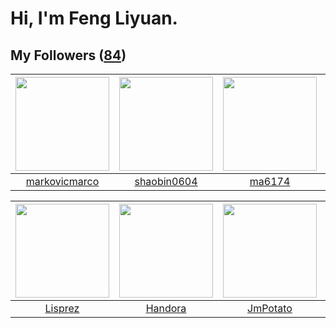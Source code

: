# Hi, I'm Feng Liyuan.

## My Followers ([84](https://github.com/SunRunAway?tab=followers))

| <img src="https://avatars2.githubusercontent.com/u/52882128?v=4" width="150" height="150" /> | <img src="https://avatars1.githubusercontent.com/u/10383?v=4" width="150" height="150" /> | <img src="https://avatars0.githubusercontent.com/u/1449133?v=4" width="150" height="150" /> | <img src="https://avatars0.githubusercontent.com/u/29295553?v=4" width="150" height="150" /> |
| :------------------------------------------------------------------------------------------: | :---------------------------------------------------------------------------------------: | :-----------------------------------------------------------------------------------------: | :------------------------------------------------------------------------------------------: |
|                       [markovicmarco](https://github.com/markovicmarco)                      |                       [shaobin0604](https://github.com/shaobin0604)                       |                             [ma6174](https://github.com/ma6174)                             |                        [gingerkidney](https://github.com/gingerkidney)                       |

| <img src="https://avatars0.githubusercontent.com/u/14808551?v=4" width="150" height="150" /> | <img src="https://avatars0.githubusercontent.com/u/25010034?v=4" width="150" height="150" /> | <img src="https://avatars3.githubusercontent.com/u/1446531?v=4" width="150" height="150" /> | <img src="https://avatars3.githubusercontent.com/u/4281540?v=4" width="150" height="150" /> |
| :------------------------------------------------------------------------------------------: | :------------------------------------------------------------------------------------------: | :-----------------------------------------------------------------------------------------: | :-----------------------------------------------------------------------------------------: |
|                             [Lisprez](https://github.com/Lisprez)                            |                             [Handora](https://github.com/Handora)                            |                           [JmPotato](https://github.com/JmPotato)                           |                           [chchannn](https://github.com/chchannn)                           |